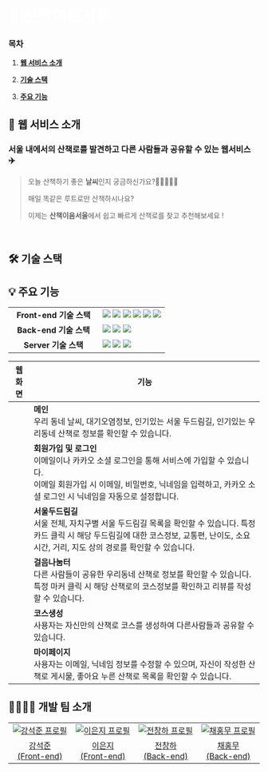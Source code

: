 <div align="left">
    <h1 align="left">
      <font align="left" size="6" color="#ffffff"> 🌳 산책이음서울 </font>
    </h1>
</div>

### 목차

1. [**웹 서비스 소개**](#1)

2. [**기술 스택**](#2)

3. [**주요 기능**](#3)

<div id="1"></div>

## 📌 웹 서비스 소개

### **서울 내에서의 산책로를 발견하고 다른 사람들과 공유할 수 있는 웹서비스** ✈️

> 오늘 산책하기 좋은 **날씨**인지 궁금하신가요?🚶🏻‍♀️🚶🏻
>
> 매일 똑같은 루트로만 산책하시나요?
>
> 이제는 **산책이음서울**에서 쉽고 빠르게 산책로를 찾고 추천해보세요 !

<br />

<div id="2"></div>

## 🛠 기술 스택

<table align="center">
  <tr>
    <td align="center" width="165"><strong>Front-end 기술 스택</strong></td>
    <td>
      <div>
        <img src="https://img.shields.io/badge/TypeScript-3178C6?&logo=typescript&logoColor=white"/>
        <img src="https://img.shields.io/badge/React-61DAFB?style=  &logo=react&logoColor=white"/>
        <img src="https://img.shields.io/badge/Recoil-212121?style=  &logo=Recoil&logoColor=white"/>
        <img src="https://img.shields.io/badge/ReactQuery-FF4154?style=  &logo=ReactQuery&logoColor=white"/>
        <img src="https://img.shields.io/badge/StyledComponents-DB7093?style=  &logo=StyledComponents&logoColor=white"/>
        <img src="https://img.shields.io/badge/Axios-5A29E4?style=&logo=Axios&logoColor=white"/>
      </div>
    </td>
  </tr>
  <tr>
    <td align="center" width="165"><strong>Back-end 기술 스택</strong></td>
    <td>
        <img src="https://img.shields.io/badge/SpringBoot-6DB33F?style=  &logo=springboot&logoColor=white"/>
        <img src="https://img.shields.io/badge/MySQL-4479A1?style=  &logo=mysql&logoColor=white"/>
        <img src="https://img.shields.io/badge/JPA-212121?style=  &logo=jpa&logoColor=white"/>
    </td>
  </tr>
  <tr>
    <td align="center" width="165"><strong>Server 기술 스택</strong></td>
    <td>
        <img src="https://img.shields.io/badge/NGINX-009639?style=  &logo=nginx&logoColor=white"/>
        <img src="https://img.shields.io/badge/Docker-2496ED?style=  &logo=docker&logoColor=white"/>
        <img src="https://img.shields.io/badge/AmazonAWS-232F3E?style=  &logo=amazonaws&logoColor=white"/>
    </div>
  </tr>
  <tr>

<div id="3"></div>

## 💡 주요 기능

| 웹 화면 | 기능                                                                                                                                                                                                         |
| ------- | ------------------------------------------------------------------------------------------------------------------------------------------------------------------------------------------------------------ |
|         | **메인**<br/> 우리 동네 날씨, 대기오염정보, 인기있는 서울 두드림길, 인기있는 우리동네 산책로 정보를 확인할 수 있습니다.                                                                                      |
|         | **회원가입 및 로그인**<br/>이메일이나 카카오 소셜 로그인을 통해 서비스에 가입할 수 있습니다.<br/>이메일 회원가입 시 이메일, 비밀번호, 닉네임을 입력하고, 카카오 소셜 로그인 시 닉네임을 자동으로 설정합니다. |
|         | **서울두드림길**<br/>서울 전체, 자치구별 서울 두드림길 목록을 확인할 수 있습니다. 특정 카드 클릭 시 해당 두드림길에 대한 코스정보, 교통편, 난이도, 소요시간, 거리, 지도 상의 경로를 확인할 수 있습니다.      |
|         | **걸음나눔터**<br/>다른 사람들이 공유한 우리동네 산책로 정보를 확인할 수 있습니다. 특정 마커 클릭 시 해당 산책로의 코스정보를 확인하고 리뷰를 작성할 수 있습니다.                                            |
|         | **코스생성**<br/>사용자는 자신만의 산책로 코스를 생성하여 다른사람들과 공유할 수 있습니다.                                                                                                                   |
|         | **마이페이지**<br/>사용자는 이메일, 닉네임 정보를 수정할 수 있으며, 자신이 작성한 산책로 게시물, 좋아요 누른 산책로 목록을 확인할 수 있습니다.                                                               |

<div id="4"></div>

## 👨‍👩‍👧‍👦 개발 팀 소개

<table>
  <tr>
    <td align="center" width="150px">
      <a href="https://github.com/KSJ27" target="_blank">
        <img src="https://github.com/KSJ27.png" alt="강석준 프로필" />
      </a>
    </td>
    <td align="center" width="150px">
      <a href="https://github.com/ej070961" target="_blank">
        <img src="https://github.com/ej070961.png" alt="이은지 프로필" />
      </a>
    </td>
    <td align="center" width="150px">
      <a href="https://github.com/Changha-dev" target="_blank">
        <img src="https://github.com/Changha-dev.png" alt="전창하 프로필" />
      </a>
    </td>
    <td align="center" width="150px">
      <a href="https://github.com/Hong-Mu" target="_blank">
        <img src="https://github.com/Hong-Mu.png" alt="채홍무 프로필" />
      </a>
    </td>
  </tr>
  <tr>
    <td align="center">
      <a href="https://github.com/KSJ27" target="_blank">
        강석준<br />(Front-end)
      </a>
    </td>
    <td align="center">
      <a href="https://github.com/ej070961" target="_blank">
        이은지<br />(Front-end)
      </a>
    </td>
    <td align="center">
      <a href="https://github.com/Changha-dev" target="_blank">
        전창하<br />(Back-end)
      </a>
    </td>
    <td align="center">
      <a href="https://github.com/Hong-Mu" target="_blank">
        채홍무<br />(Back-end)
      </a>
    </td>
  </tr>
</table>
